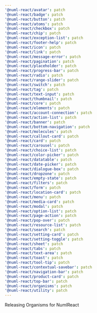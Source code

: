 ```yaml
---
'@numl-react/avatar': patch
'@numl-react/badge': patch
'@numl-react/button': patch
'@numl-react/atoms': patch
'@numl-react/checkbox': patch
'@numl-react/chip': patch
'@numl-react/exception-list': patch
'@numl-react/footer-help': patch
'@numl-react/icon': patch
'@numl-react/link': patch
'@numl-react/message-error': patch
'@numl-react/pagination': patch
'@numl-react/placeholder': patch
'@numl-react/progress-bar': patch
'@numl-react/radio': patch
'@numl-react/range-slider': patch
'@numl-react/switch': patch
'@numl-react/tag': patch
'@numl-react/text-input': patch
'@numl-react/thumbnail': patch
'@numl-react/core': patch
'@numl-react/elements': patch
'@numl-react/account-connection': patch
'@numl-react/action-list': patch
'@numl-react/banner': patch
'@numl-react/bottom-navigation': patch
'@numl-react/molecules': patch
'@numl-react/callout-card': patch
'@numl-react/card': patch
'@numl-react/carousel': patch
'@numl-react/choice-list': patch
'@numl-react/color-picker': patch
'@numl-react/datatable': patch
'@numl-react/date-picker': patch
'@numl-react/dialogue-box': patch
'@numl-react/dropzone': patch
'@numl-react/empty-state': patch
'@numl-react/filters': patch
'@numl-react/form': patch
'@numl-react/location-card': patch
'@numl-react/menu': patch
'@numl-react/media-card': patch
'@numl-react/modal': patch
'@numl-react/option-list': patch
'@numl-react/page-action': patch
'@numl-react/pop-over': patch
'@numl-react/resource-list': patch
'@numl-react/search': patch
'@numl-react/setting-card': patch
'@numl-react/setting-toggle': patch
'@numl-react/sheet': patch
'@numl-react/tabs': patch
'@numl-react/text-area': patch
'@numl-react/toast': patch
'@numl-react/tool-tip': patch
'@numl-react/contextual-savebar': patch
'@numl-react/navigation-bar': patch
'@numl-react/product-card': patch
'@numl-react/top-bar': patch
'@numl-react/organisms': patch
'@numl-react/utility': patch
---
```


Releasing Organisms for NumlReact
